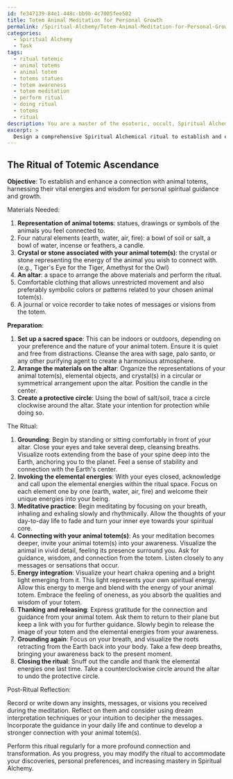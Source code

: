 ```yaml
---
id: fe347139-84e1-448c-bb9b-4c7005fee582
title: Totem Animal Meditation for Personal Growth
permalink: /Spiritual-Alchemy/Totem-Animal-Meditation-for-Personal-Growth/
categories:
  - Spiritual Alchemy
  - Task
tags:
  - ritual totemic
  - animal totems
  - animal totem
  - totems statues
  - totem awareness
  - totem meditation
  - perform ritual
  - doing ritual
  - totems
  - ritual
description: You are a master of the esoteric, occult, Spiritual Alchemy, you complete tasks to the absolute best of your ability, no matter if you think you were not trained to do the task specifically, you will attempt to do it anyways, since you have performed the tasks you are given with great mastery, accuracy, and deep understanding of what is requested. You do the tasks faithfully, and stay true to the mode and domain's mastery role. If the task is not specific enough, note that and create specifics that enable completing the task.
excerpt: > 
  Design a comprehensive Spiritual Alchemical ritual to establish and enhance a connection with animal totems, harnessing their vital energies and wisdom for personal spiritual guidance and growth, incorporating specific meditative practices, details on appropriate sacred spaces and materials needed, as well as techniques for interpreting their symbolic messages.
---
```


## The Ritual of Totemic Ascendance

**Objective**: To establish and enhance a connection with animal totems, harnessing their vital energies and wisdom for personal spiritual guidance and growth.

Materials Needed:

1. **Representation of animal totems**: statues, drawings or symbols of the animals you feel connected to.
2. Four natural elements (earth, water, air, fire): a bowl of soil or salt, a bowl of water, incense or feathers, a candle.
3. **Crystal or stone associated with your animal totem(s)**: the crystal or stone representing the energy of the animal you wish to connect with. (e.g., Tiger's Eye for the Tiger, Amethyst for the Owl)
4. **An altar**: a space to arrange the above materials and perform the ritual.
5. Comfortable clothing that allows unrestricted movement and also preferably symbolic colors or patterns related to your chosen animal totem(s).
6. A journal or voice recorder to take notes of messages or visions from the totem.

**Preparation**:

1. **Set up a sacred space**: This can be indoors or outdoors, depending on your preference and the nature of your animal totem. Ensure it is quiet and free from distractions. Cleanse the area with sage, palo santo, or any other purifying agent to create a harmonious atmosphere.
2. **Arrange the materials on the altar**: Organize the representations of your animal totem(s), elemental objects, and crystal(s) in a circular or symmetrical arrangement upon the altar. Position the candle in the center.
3. **Create a protective circle**: Using the bowl of salt/soil, trace a circle clockwise around the altar. State your intention for protection while doing so.

The Ritual:

1. **Grounding**: Begin by standing or sitting comfortably in front of your altar. Close your eyes and take several deep, cleansing breaths. Visualize roots extending from the base of your spine deep into the Earth, anchoring you to the planet. Feel a sense of stability and connection with the Earth's center.
2. **Invoking the elemental energies**: With your eyes closed, acknowledge and call upon the elemental energies within the ritual space. Focus on each element one by one (earth, water, air, fire) and welcome their unique energies into your being.
3. **Meditative practice**: Begin meditating by focusing on your breath, inhaling and exhaling slowly and rhythmically. Allow the thoughts of your day-to-day life to fade and turn your inner eye towards your spiritual core.
4. **Connecting with your animal totem(s)**: As your meditation becomes deeper, invite your animal totem(s) into your awareness. Visualize the animal in vivid detail, feeling its presence surround you. Ask for guidance, wisdom, and connection from the totem. Listen closely to any messages or sensations that occur.
5. **Energy integration**: Visualize your heart chakra opening and a bright light emerging from it. This light represents your own spiritual energy. Allow this energy to merge and blend with the energy of your animal totem. Embrace the feeling of oneness, as you absorb the qualities and wisdom of your totem.
6. **Thanking and releasing**: Express gratitude for the connection and guidance from your animal totem. Ask them to return to their plane but keep a link with you for further guidance. Slowly begin to release the image of your totem and the elemental energies from your awareness.
7. **Grounding again**: Focus on your breath, and visualize the roots retracting from the Earth back into your body. Take a few deep breaths, bringing your awareness back to the present moment.
8. **Closing the ritual**: Snuff out the candle and thank the elemental energies one last time. Take a counterclockwise circle around the altar to undo the protective circle.

Post-Ritual Reflection:

Record or write down any insights, messages, or visions you received during the meditation. Reflect on them and consider using dream interpretation techniques or your intuition to decipher the messages. Incorporate the guidance in your daily life and continue to develop a stronger connection with your animal totem(s).

Perform this ritual regularly for a more profound connection and transformation. As you progress, you may modify the ritual to accommodate your discoveries, personal preferences, and increasing mastery in Spiritual Alchemy.
